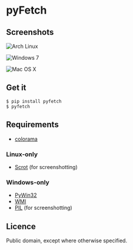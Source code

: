 pyFetch
=======

Screenshots
-----------

![Arch Linux](http://a.pomf.se/5Bf7.png)

![Windows 7](http://puu.sh/34WF5.png)

![Mac OS X](http://a.pomf.se/9Bg1.png)

Get it
------

	$ pip install pyfetch
    $ pyfetch

Requirements
------------

* [colorama](https://pypi.python.org/pypi/colorama)

### Linux-only

* [Scrot](http://en.wikipedia.org/wiki/Scrot) (for screenshotting)

### Windows-only

* [PyWin32](http://sourceforge.net/projects/pywin32)
* [WMI](https://pypi.python.org/pypi/WMI)
* [PIL](https://pypi.python.org/pypi/PIL) (for screenshotting)

Licence
-------

Public domain, except where otherwise specified.
